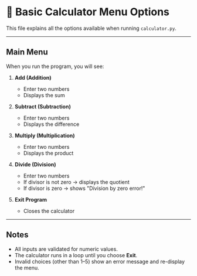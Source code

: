 # 🧮 Basic Calculator Menu Options

This file explains all the options available when running `calculator.py`.

---

## Main Menu

When you run the program, you will see:

1. **Add (Addition)**  
   - Enter two numbers  
   - Displays the sum  

2. **Subtract (Subtraction)**  
   - Enter two numbers  
   - Displays the difference  

3. **Multiply (Multiplication)**  
   - Enter two numbers  
   - Displays the product  

4. **Divide (Division)**  
   - Enter two numbers  
   - If divisor is not zero → displays the quotient  
   - If divisor is zero → shows "Division by zero error!"  

5. **Exit Program**  
   - Closes the calculator  

---

## Notes

- All inputs are validated for numeric values.  
- The calculator runs in a loop until you choose **Exit**.  
- Invalid choices (other than 1–5) show an error message and re-display the menu.  

